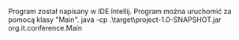 Program został napisany w IDE Intellij.
Program można uruchomić za pomocą klasy "Main".
java -cp .\target\project-1.0-SNAPSHOT.jar org.it.conference.Main

